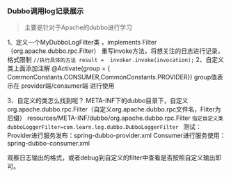 ### Dubbo调用log记录展示
> 主要是针对于Apache的dubbo进行学习

1、定义一个MyDubboLogFilter类 ，implements Filter（org.apache.dubbo.rpc.Filter）
   重写invoke方法，将想关注的日志进行记录，格式限制
    `//执行具体的方法
    result =  invoker.invoke(invocation);`
2、自定义类上面添加注解
    @Activate(group = { CommonConstants.CONSUMER,CommonConstants.PROVIDER})
    group值表示在 provider端/consumer端 进行使用

3、自定义的类怎么找到呢？ META-INF下的dubbo目录下，自定义org.apache.dubbo.rpc.Filter（自定义org.apache.dubbo.rpc文件名，Fliter为后缀）
    resources/META-INF/dubbo/org.apache.dubbo.rpc.Filter
    `指定自定义类
    dubboLoggerFilter=com.learn.log.dubbo.DubboLoggerFilter
    `
测试：
Provider进行服务发布：spring-dubbo-provider.xml
Consumer进行服务使用：spring-dubbo-consumer.xml

观察日志输出的格式，或者debug到自定义的filter中查看是否按照自定义输出即可。









































